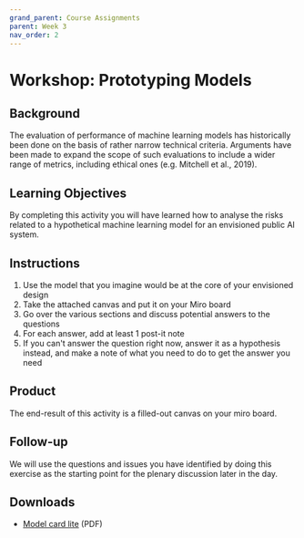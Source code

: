 ```yaml
---
grand_parent: Course Assignments
parent: Week 3
nav_order: 2
---
```


# Workshop: Prototyping Models

## Background

The evaluation of performance of machine learning models has historically been done on the basis of rather narrow technical criteria. Arguments have been made to expand the scope of such evaluations to include a wider range of metrics, including ethical ones (e.g. Mitchell et al., 2019). 

## Learning Objectives

By completing this activity you will have learned how to analyse the risks related to a hypothetical machine learning model for an envisioned public AI system. 

## Instructions

1.  Use the model that you imagine would be at the core of your envisioned design
2.  Take the attached canvas and put it on your Miro board
3.  Go over the various sections and discuss potential answers to the questions
4.  For each answer, add at least 1 post-it note
5.  If you can't answer the question right now, answer it as a hypothesis instead, and make a note of what you need to do to get the answer you need

## Product

The end-result of this activity is a filled-out canvas on your miro board. 

## Follow-up

We will use the questions and issues you have identified by doing this exercise as the starting point for the plenary discussion later in the day.

## Downloads

- [Model card lite](../../../downloads/model-card-lite-v2.pdf) (PDF)